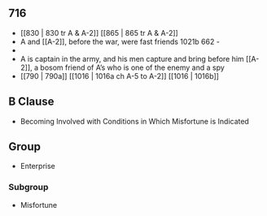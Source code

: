 ## 716
- [[830 | 830 tr A &amp; A-2]] [[865 | 865 tr A &amp; A-2]] 
- A and [[A-2]], before the war, were fast friends 1021b 662 -
- 
- A is captain in the army, and his men capture and bring before him [[A-2]], a bosom friend of A’s who is one of the enemy and a spy
- [[790 | 790a]] [[1016 | 1016a ch A-5 to A-2]] [[1016 | 1016b]] 

## B Clause
- Becoming Involved with Conditions in Which Misfortune is Indicated

## Group
- Enterprise

### Subgroup
- Misfortune

